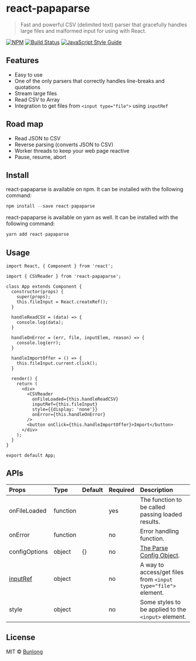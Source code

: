 # react-papaparse

> Fast and powerful CSV (delimited text) parser that gracefully handles large files and malformed input for using with React.

[![NPM](https://img.shields.io/npm/v/react-papaparse.svg)](https://www.npmjs.com/package/react-papaparse) [![Build Status](https://travis-ci.com/transitive-bullshit/react-papaparse.svg?branch=master)](https://travis-ci.com/transitive-bullshit/react-papaparse) [![JavaScript Style Guide](https://img.shields.io/badge/code_style-standard-brightgreen.svg)](https://standardjs.com)

## Features

- Easy to use
- One of the only parsers that correctly handles line-breaks and quotations
- Stream large files
- Read CSV to Array
- Integration to get files from `<input type="file">` using `inputRef`

## Road map

- Read JSON to CSV
- Reverse parsing (converts JSON to CSV)
- Worker threads to keep your web page reactive
- Pause, resume, abort

## Install

react-papaparse is available on npm. It can be installed with the following command:

```javascript
npm install --save react-papaparse
```

react-papaparse is available on yarn as well. It can be installed with the following command:

```javascript
yarn add react-papaparse
```

## Usage

```
import React, { Component } from 'react';

import { CSVReader } from 'react-papaparse';

class App extends Component {
  constructor(props) {
    super(props);
    this.fileInput = React.createRef();
  }

  handleReadCSV = (data) => {
    console.log(data);
  }

  handleOnError = (err, file, inputElem, reason) => {
    console.log(err);
  }

  handleImportOffer = () => {
    this.fileInput.current.click();
  }

  render() {
    return (
      <div>
        <CSVReader
          onFileLoaded={this.handleReadCSV}
          inputRef={this.fileInput}
          style={{display: 'none'}}
          onError={this.handleOnError}
        />
        <button onClick={this.handleImportOffer}>Import</button>
      </div>
    );
  }
}

export default App;
```

## APIs

| Props | Type | Default | Required | Description |
|:--------------|:--------------|:--------------|:--------------|:--------------|
| onFileLoaded | function |  | yes | The function to be called passing loaded results. |
| onError | function |  | no | Error handling function. |
| configOptions | object | {} | no | [The Parse Config Object](https://www.papaparse.com/docs#config). |
| [inputRef](https://reactjs.org/docs/refs-and-the-dom.html) | object |  | no | A way to access/get files from `<input type="file">` element. |
| style | object |  | no | Some styles to be applied to the `<input>` element. |

## License

MIT © [Bunlong](https://github.com/Bunlong)
